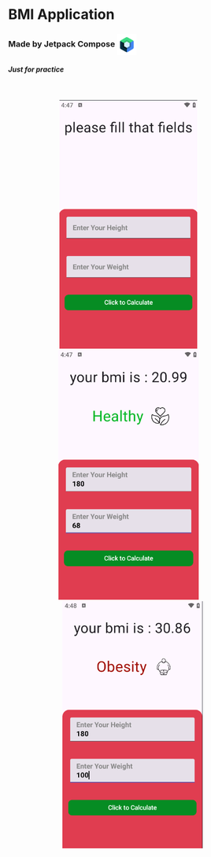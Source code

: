 # BMI Application

### Made by Jetpack Compose <img alt="jetpack-compose" width="40" src="https://github.com/hosseinDevAt/digikala-product-page/blob/master/compose" align="center" />

##### Just for practice
 &nbsp;&nbsp;&nbsp;
<p align="center">
  <img src="https://github.com/hosseinDevAt/BMI/blob/33eafb04dbe5c75e3c017ecc5c1290b154274808/1.png" width="280" />
   &nbsp;&nbsp;&nbsp;
  <img src="https://github.com/hosseinDevAt/BMI/blob/33eafb04dbe5c75e3c017ecc5c1290b154274808/2.png" width="285" />
   &nbsp;&nbsp;&nbsp;
  <img src="https://github.com/hosseinDevAt/BMI/blob/33eafb04dbe5c75e3c017ecc5c1290b154274808/3.png" width="285" />
</p>
